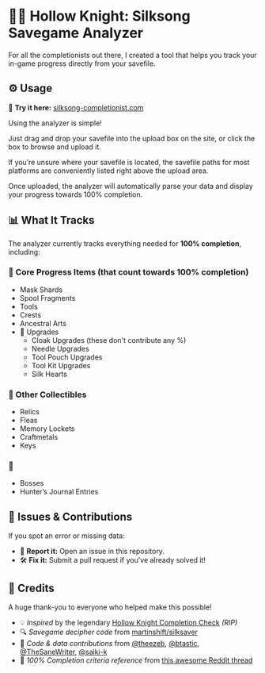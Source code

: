 # 🧵🎵 Hollow Knight: Silksong Savegame Analyzer

For all the completionists out there, I created a tool that helps you track your in-game progress directly from your savefile.


## ⚙️ Usage

🔗 **Try it here:** [silksong-completionist.com](https://silksong-completionist.com/)

Using the analyzer is simple!

Just drag and drop your savefile into the upload box on the site, or click the box to browse and upload it.

If you’re unsure where your savefile is located, the savefile paths for most platforms are conveniently listed right above the upload area.

Once uploaded, the analyzer will automatically parse your data and display your progress towards 100% completion.


## 📊 What It Tracks

The analyzer currently tracks everything needed for **100% completion**, including:

### 🧩 Core Progress Items (that count towards **100% completion**)
- Mask Shards
- Spool Fragments
- Tools
- Crests
- Ancestral Arts
- 🧰 Upgrades
	- Cloak Upgrades (these don't contribute any %)
	- Needle Upgrades
	- Tool Pouch Upgrades
	- Tool Kit Upgrades
	- Silk Hearts

### 💎 Other Collectibles
- Relics
- Fleas
- Memory Lockets
- Craftmetals
- Keys

### 👑
- Bosses
- Hunter’s Journal Entries


## 🐞 Issues & Contributions

If you spot an error or missing data:

- 🐛 **Report it:** Open an issue in this repository.
- 🛠️ **Fix it:** Submit a pull request if you’ve already solved it!


## 💖 Credits

A huge thank-you to everyone who helped make this possible!

- 💡 *Inspired* by the legendary [Hollow Knight Completion Check](https://reznormichael.github.io/hollow-knight-completion-check/) *(RIP)*  
- 🔍 *Savegame decipher code* from [martinshift/silksaver](https://martinshift.github.io/silksaver/)  
- 🧠 *Code & data contributions* from [@theezeb](https://github.com/theezeb), [@btastic](https://github.com/btastic), [@TheSaneWriter](https://github.com/TheSaneWriter), [@saiki-k](https://github.com/saiki-k)  
- 📜 *100% Completion criteria reference* from [this awesome Reddit thread](https://www.reddit.com/r/Silksong/comments/1ng54do/list_of_requirements_to_get_100_completion/)

